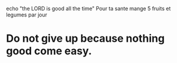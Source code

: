 echo "the LORD is good all the time"
Pour ta sante mange 5 fruits et legumes par jour
# Do not give up because nothing good come easy.
